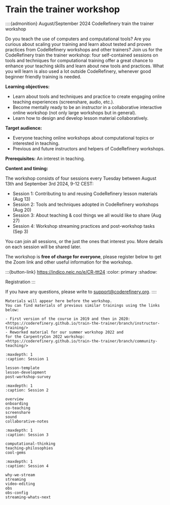 # Train the trainer workshop

::::{admonition} August/September 2024 CodeRefinery train the trainer workshop

Do you teach the use of computers and computational tools? Are you curious about scaling your training and learn about tested and proven practices from CodeRefinery workshops and other trainers? Join us for the CodeRefinery train the trainer workshop: four self-contained sessions on tools and techniques for computational training offer a great chance to enhance your teaching skills and learn about new tools and practices. What you will learn is also used a lot outside CodeRefinery, whenever good beginner friendly training is needed.

**Learning objectives:**
- Learn about tools and techniques and practice to create engaging online teaching experiences (screenshare, audio, etc.).
- Become mentally ready to be an instructor in a collaborative interactive online workshop (not only large workshops but in general).
- Learn how to design and develop lesson material collaboratively.

**Target audience:**
- Everyone teaching online workshops about computational topics or interested in teaching.
- Previous and future instructors and helpers of CodeRefinery workshops.

**Prerequisites:**
An interest in teaching.

**Content and timing:**

The workshop consists of four sessions every Tuesday between August 13th and September 3rd 2024, 9-12 CEST:

- Session 1: Contributing to and reusing CodeRefinery lesson materials (Aug 13)
- Session 2: Tools and techniques adopted in CodeRefinery workshops (Aug 20)
- Session 3: About teaching & cool things we all would like to share (Aug 27)
- Session 4: Workshop streaming practices and post-workshop tasks (Sep 3)

You can join all sessions, or the just the ones that interest you. More details on each session will be shared later. 

The workshop is **free of charge for everyone**, please register below to get the Zoom link and other useful information for the workshop.

:::{button-link} https://indico.neic.no/e/CR-ttt24
:color: primary
:shadow:

Registration
:::

If you have any questions, please write to <support@coderefinery.org>.
::::

```{admonition} Materials are work in progress
Materials will appear here before the workshop.
You can find materials of previous similar trainings using the links below:

- First version of the course in 2019 and then in 2020:
<https://coderefinery.github.io/train-the-trainer/branch/instructor-training/>
- Reworked material for our summer workshop 2022 and
for the CarpentryCon 2022 workshop:
<https://coderefinery.github.io/train-the-trainer/branch/community-teaching/>
```

```{toctree}
:maxdepth: 1
:caption: Session 1

lesson-template
lesson-development
post-workshop-survey
```

```{toctree}
:maxdepth: 1
:caption: Session 2

overview
onboarding
co-teaching
screenshare
sound
collaborative-notes
```

```{toctree}
:maxdepth: 1
:caption: Session 3

computational-thinking
teaching-philosophies
cool-gems
```

```{toctree}
:maxdepth: 1
:caption: Session 4

why-we-stream
streaming
video-editing
obs
obs-config
streaming-whats-next
```
